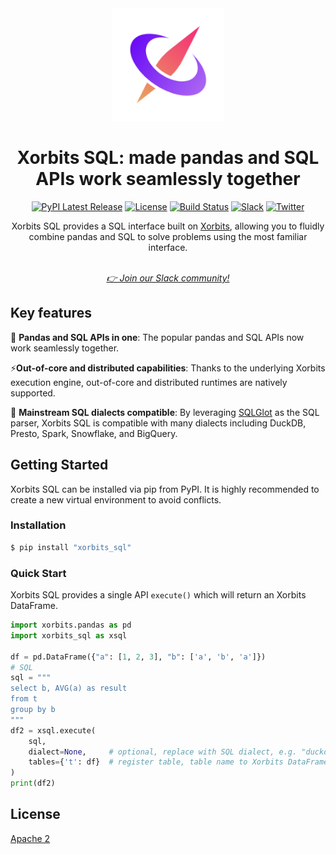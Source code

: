 <div align="center">
<img src="./assets/xorbits-logo.png" width="180px" alt="xorbits" />

# Xorbits SQL: made pandas and SQL APIs work seamlessly together

[![PyPI Latest Release](https://img.shields.io/pypi/v/xorbits_sql.svg?style=for-the-badge)](https://pypi.org/project/xorbits_sql/)
[![License](https://img.shields.io/pypi/l/xorbits_sql.svg?style=for-the-badge)](https://github.com/xorbitsai/xorbits_sql/blob/main/LICENSE)
[![Build Status](https://img.shields.io/github/actions/workflow/status/xorbitsai/xorbits_sql/python.yaml?branch=main&style=for-the-badge&label=GITHUB%20ACTIONS&logo=github)](https://actions-badge.atrox.dev/xorbitsai/xorbits_sql/goto?ref=main)
[![Slack](https://img.shields.io/badge/join_Slack-781FF5.svg?logo=slack&style=for-the-badge)](https://join.slack.com/t/xorbitsio/shared_invite/zt-1o3z9ucdh-RbfhbPVpx7prOVdM1CAuxg)
[![Twitter](https://img.shields.io/twitter/follow/xorbitsio?logo=twitter&style=for-the-badge)](https://twitter.com/xorbitsio)

Xorbits SQL provides a SQL interface built on [Xorbits](https://github.com/xorbitsai/xorbits), 
allowing you to fluidly combine pandas and SQL to solve problems using the most familiar interface.
</div>
<br />

<div align="center">
<i><a href="https://join.slack.com/t/xorbitsio/shared_invite/zt-1z3zsm9ep-87yI9YZ_B79HLB2ccTq4WA">👉 Join our Slack community!</a></i>
</div>

## Key features

🌟 **Pandas and SQL APIs in one**: The popular pandas and SQL APIs now work seamlessly together.

⚡️**Out-of-core and distributed capabilities**: Thanks to the underlying Xorbits execution engine, 
out-of-core and distributed runtimes are natively supported.

🔌 **Mainstream SQL dialects compatible**: By leveraging [SQLGlot](https://github.com/tobymao/sqlglot) as the SQL parser, 
Xorbits SQL is compatible with many dialects including DuckDB, Presto, Spark, Snowflake, and BigQuery.

## Getting Started
Xorbits SQL can be installed via pip from PyPI. It is highly recommended to create a new virtual
environment to avoid conflicts.

### Installation
```bash
$ pip install "xorbits_sql"
```

### Quick Start

Xorbits SQL provides a single API `execute()` which will return an Xorbits DataFrame.

```python
import xorbits.pandas as pd
import xorbits_sql as xsql

df = pd.DataFrame({"a": [1, 2, 3], "b": ['a', 'b', 'a']})
# SQL
sql = """
select b, AVG(a) as result
from t
group by b
"""
df2 = xsql.execute(
    sql,
    dialect=None,     # optional, replace with SQL dialect, e.g. "duckdb"
    tables={'t': df}  # register table, table name to Xorbits DataFrame
)
print(df2)
```

## License
[Apache 2](LICENSE)
